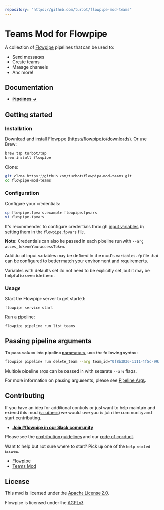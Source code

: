 ```yaml
---
repository: "https://github.com/turbot/flowpipe-mod-teams"
---
```


# Teams Mod for Flowpipe

A collection of [Flowpipe](https://flowpipe.io) pipelines that can be used to:
- Send messages
- Create teams
- Manage channels
- And more!

## Documentation

- **[Pipelines →](https://hub.flowpipe.io/mods/turbot/teams/pipelines)**

## Getting started

### Installation

Download and install Flowpipe (https://flowpipe.io/downloads). Or use Brew:

```sh
brew tap turbot/tap
brew install flowpipe
```

Clone:

```sh
git clone https://github.com/turbot/flowpipe-mod-teams.git
cd flowpipe-mod-teams
```

### Configuration

Configure your credentials:

```sh
cp flowpipe.fpvars.example flowpipe.fpvars
vi flowpipe.fpvars
```

It's recommended to configure credentials through [input variables](https://flowpipe.io/docs/using-flowpipe/mod-variables) by setting them in the `flowpipe.fpvars` file.

**Note:** Credentials can also be passed in each pipeline run with `--arg acces_token=YourAccessToken`.

Additional input variables may be defined in the mod's `variables.fp` file that can be configured to better match your environment and requirements.

Variables with defaults set do not need to be explicitly set, but it may be helpful to override them.

### Usage

Start the Flowpipe server to get started:

```sh
flowpipe service start
```

Run a pipeline:

```sh
flowpipe pipeline run list_teams
```

## Passing pipeline arguments

To pass values into pipeline [parameters](https://flowpipe.io/docs/using-flowpipe/pipeline-parameters), use the following syntax:

```sh
flowpipe pipeline run delete_team --arg team_id="0f8b3036-1111-4f5c-99a8-d2e36c34cf12"
```

Multiple pipeline args can be passed in with separate `--arg` flags.

For more information on passing arguments, please see [Pipeline Args](https://flowpipe.io/docs/using-flowpipe/pipeline-arguments).

## Contributing

If you have an idea for additional controls or just want to help maintain and extend this mod ([or others](https://github.com/topics/flowpipe-mod)) we would love you to join the community and start contributing.

- **[Join #flowpipe in our Slack community ](https://flowpipe.io/community/join)**

Please see the [contribution guidelines](https://github.com/turbot/flowpipe/blob/main/CONTRIBUTING.md) and our [code of conduct](https://github.com/turbot/flowpipe/blob/main/CODE_OF_CONDUCT.md).

Want to help but not sure where to start? Pick up one of the `help wanted` issues:

- [Flowpipe](https://github.com/turbot/flowpipe/labels/help%20wanted)
- [Teams Mod](https://github.com/turbot/flowpipe-mod-teams/labels/help%20wanted)

## License

This mod is licensed under the [Apache License 2.0](https://github.com/turbot/flowpipe-mod-teams/blob/main/LICENSE).

Flowpipe is licensed under the [AGPLv3](https://github.com/turbot/flowpipe/blob/main/LICENSE).
